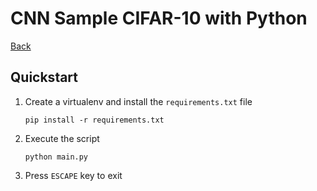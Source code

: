 # CNN Sample CIFAR-10 with Python
[Back](../..)

## Quickstart

1. Create a virtualenv and install the `requirements.txt` file
    ```shell
    pip install -r requirements.txt
    ```
2. Execute the script
    ```shell
    python main.py
    ```
3. Press `ESCAPE` key to exit